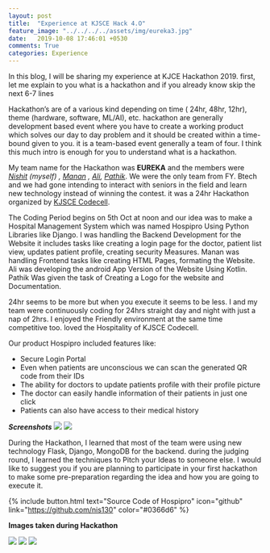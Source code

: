 ```yaml
---
layout: post
title:  "Experience at KJSCE Hack 4.O"
feature_image: "../../../../assets/img/eureka3.jpg"
date:   2019-10-08 17:46:01 +0530
comments: True
categories: Experience
---
```

In this blog, I will be sharing my experience at KJCE Hackathon 2019. first, let me explain to you what is a hackathon and if you already know skip the next 6-7 lines

Hackathon’s are of a various kind depending on time ( 24hr, 48hr, 12hr), theme (hardware, software, ML/AI), etc. hackathon are generally development based event where you have to create a working product which solves our day to day problem and it should be created within a time-bound given to you. it is a team-based event generally a team of four. I think this much intro is enough for you to understand what is a hackathon.

My team name for the Hackathon was **EUREKA** and the members were *[Nishit](https://www.linkedin.com/in/nishit-patel-45a8b0136/) (myself) , [Manan](https://www.linkedin.com/in/manan-pandya-435215192/) , [Ali](https://www.linkedin.com/in/ali-solanki-2a1227192/), [Pathik](https://www.linkedin.com/in/pathik-ghugare-4b7b60191/)*. We were the only team from FY. Btech and we had gone intending to interact with seniors in the field and learn new technology instead of winning the contest. it was a 24hr Hackathon organized by [KJSCE Codecell](http://www.kjscecodecell.com).

The Coding Period begins on 5th Oct at noon and our idea was to make a Hospital Management System which was named Hospipro Using Python Libraries like Django. I was handling the Backend Development for the Website it includes tasks like creating a login page for the doctor, patient list view, updates patient profile, creating security Measures. Manan was handling Frontend tasks like creating HTML Pages, formating the Website. Ali was developing the android App Version of the Website Using Kotlin. Pathik Was given the task of Creating a Logo for the website and Documentation.

24hr seems to be more but when you execute it seems to be less. I and my team were continuously coding for 24hrs straight day and night with just a nap of 2hrs. I enjoyed the Friendly environment at the same time competitive too. loved the Hospitality of KJSCE Codecell.

Our product Hospipro included features like:
* Secure Login Portal
* Even when patients are unconscious we can scan the generated QR code from their IDs
* The ability for doctors to update patients profile with their profile picture
* The doctor can easily handle information of their patients in just one click
* Patients can also have access to their medical history


***Screenshots***
![](../../../../assets/img/home.png)
![](../../../../assets/img/login.png)


During the Hackathon, I learned that most of the team were using new technology Flask, Django, MongoDB for the backend. during the judging round, I learned the techniques to Pitch your Ideas to someone else. I would like to suggest you if you are planning to participate in your first hackathon to make some pre-preparation regarding the idea and how you are going to execute it.

{% include button.html  text="Source Code of Hospipro" icon="github" link="https://github.com/nis130" color="#0366d6" %}



**Images taken during Hackathon**

![](../../../../assets/img/myself2.jpg)
![](../../../../assets/img/feature.jpg)
![](../../../../assets/img/image2.jpeg)